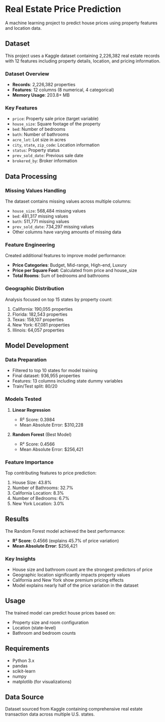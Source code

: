 # Real Estate Price Prediction

A machine learning project to predict house prices using property features and location data.

## Dataset

This project uses a Kaggle dataset containing 2,226,382 real estate records with 12 features including property details, location, and pricing information.

### Dataset Overview
- **Records**: 2,226,382 properties
- **Features**: 12 columns (8 numerical, 4 categorical)
- **Memory Usage**: 203.8+ MB

### Key Features
- `price`: Property sale price (target variable)
- `house_size`: Square footage of the property
- `bed`: Number of bedrooms
- `bath`: Number of bathrooms
- `acre_lot`: Lot size in acres
- `city`, `state`, `zip_code`: Location information
- `status`: Property status
- `prev_sold_date`: Previous sale date
- `brokered_by`: Broker information

## Data Processing

### Missing Values Handling
The dataset contains missing values across multiple columns:
- `house_size`: 568,484 missing values
- `bed`: 481,317 missing values
- `bath`: 511,771 missing values
- `prev_sold_date`: 734,297 missing values
- Other columns have varying amounts of missing data

### Feature Engineering
Created additional features to improve model performance:
- **Price Categories**: Budget, Mid-range, High-end, Luxury
- **Price per Square Foot**: Calculated from price and house_size
- **Total Rooms**: Sum of bedrooms and bathrooms

### Geographic Distribution
Analysis focused on top 15 states by property count:
1. California: 190,055 properties
2. Florida: 182,543 properties
3. Texas: 158,107 properties
4. New York: 67,081 properties
5. Illinois: 64,057 properties

## Model Development

### Data Preparation
- Filtered to top 10 states for model training
- Final dataset: 936,955 properties
- Features: 13 columns including state dummy variables
- Train/Test split: 80/20

### Models Tested
1. **Linear Regression**
   - R² Score: 0.3984
   - Mean Absolute Error: $310,228

2. **Random Forest** (Best Model)
   - R² Score: 0.4566
   - Mean Absolute Error: $256,421

### Feature Importance
Top contributing features to price prediction:
1. House Size: 43.8%
2. Number of Bathrooms: 32.7%
3. California Location: 8.3%
4. Number of Bedrooms: 6.7%
5. New York Location: 3.0%

## Results

The Random Forest model achieved the best performance:
- **R² Score**: 0.4566 (explains 45.7% of price variation)
- **Mean Absolute Error**: $256,421

### Key Insights
- House size and bathroom count are the strongest predictors of price
- Geographic location significantly impacts property values
- California and New York show premium pricing effects
- Model explains nearly half of the price variation in the dataset

## Usage

The trained model can predict house prices based on:
- Property size and room configuration
- Location (state-level)
- Bathroom and bedroom counts

## Requirements

- Python 3.x
- pandas
- scikit-learn
- numpy
- matplotlib (for visualizations)

## Data Source

Dataset sourced from Kaggle containing comprehensive real estate transaction data across multiple U.S. states.
